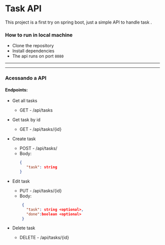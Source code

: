 # Task API
This project is a first try on spring boot, just a simple API to handle task .

### How to run in local machine
- Clone the repository
- Install dependencies
- The api runs on port `8080`

________________________________________________
_________________________________________________

### Acessando a API

#### Endpoints:

- Get all tasks
  - GET - /api/tasks

- Get task by id
  - GET - /api/tasks/{id}

- Create task
  - POST - /api/tasks/
  - Body:
    ```json 
    {
       "task": string
    }
     ```
- Edit task
  - PUT - /api/tasks/{id}
  - Body:
    ```json 
     {
       "task": string <optional>,
       "done":boolean <optional>
     }
     ```
- Delete task
  - DELETE - /api/tasks/{id}
